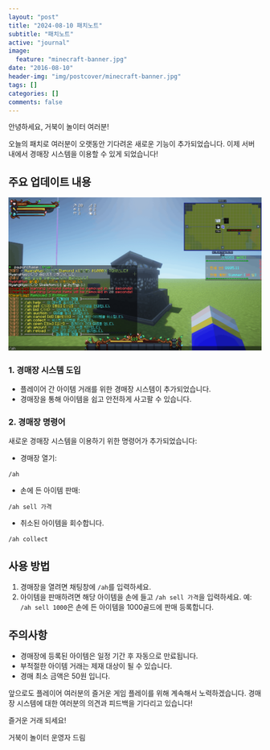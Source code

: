 ```yaml
---
layout: "post"
title: "2024-08-10 패치노트"
subtitle: "패치노트"
active: "journal"
image:
  feature: "minecraft-banner.jpg"
date: "2016-08-10"
header-img: "img/postcover/minecraft-banner.jpg"
tags: []
categories: []
comments: false
---
```


안녕하세요, 거북이 놀이터 여러분!

오늘의 패치로 여러분이 오랫동안 기다려온 새로운 기능이 추가되었습니다. 
이제 서버 내에서 경매장 시스템을 이용할 수 있게 되었습니다!

## 주요 업데이트 내용


![경매장 이미지](/img/postcover/aution_img.gif)

### 1. 경매장 시스템 도입

* 플레이어 간 아이템 거래를 위한 경매장 시스템이 추가되었습니다.
* 경매장을 통해 아이템을 쉽고 안전하게 사고팔 수 있습니다.

### 2. 경매장 명령어

새로운 경매장 시스템을 이용하기 위한 명령어가 추가되었습니다:

* 경매장 열기:

```
/ah
```
* 손에 든 아이템 판매:
```
/ah sell 가격
```
* 취소된 아이템을 회수합니다.
```
/ah collect
```
## 사용 방법

1. 경매장을 열려면 채팅창에 `/ah`를 입력하세요.
2. 아이템을 판매하려면 해당 아이템을 손에 들고 `/ah sell 가격`을 입력하세요.
 예: `/ah sell 1000`은 손에 든 아이템을 1000골드에 판매 등록합니다.


## 주의사항

* 경매장에 등록된 아이템은 일정 기간 후 자동으로 만료됩니다.
* 부적절한 아이템 거래는 제재 대상이 될 수 있습니다.
* 경매 최소 금액은 50원 입니다.

앞으로도 플레이어 여러분의 즐거운 게임 플레이를 위해 계속해서 노력하겠습니다. 
경매장 시스템에 대한 여러분의 의견과 피드백을 기다리고 있습니다!

즐거운 거래 되세요!

거북이 놀이터 운영자 드림